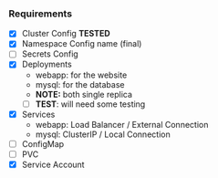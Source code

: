 ### Requirements
- [x] Cluster Config **TESTED**
- [x] Namespace Config name (final)
- [ ] Secrets Config
- [x] Deployments
    - webapp: for the website
    - mysql: for the database
    - **NOTE:** both single replica
    - [ ] **TEST**: will need some testing
- [x] Services
    - webapp: Load Balancer / External Connection
    - mysql: ClusterIP / Local Connection
- [ ] ConfigMap
- [ ] PVC
- [x] Service Account
